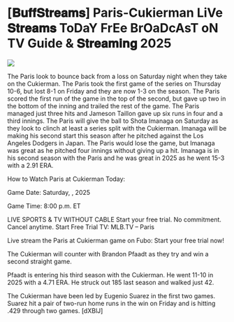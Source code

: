 #  [𝐁𝐮𝐟𝐟𝐒𝐭𝐫𝐞𝐚𝐦𝐬] Paris-Cukierman LiVe 𝐒𝐭𝐫𝐞𝐚𝐦𝐬 ToDaY FrEe BrOaDcAsT oN TV Guide & 𝐒𝐭𝐫𝐞𝐚𝐦𝐢𝐧𝐠  2025  
  
  
[![](https://i.imgur.com/qSNzIqt.png)](https://movie.rssnews.media/AwCupLv.php)  
  
The Paris look to bounce back from a loss on Saturday night when they take on the Cukierman. The Paris took the first game of the series on Thursday 10-6, but lost 8-1 on Friday and they are now 1-3 on the season. The Paris scored the first run of the game in the top of the second, but gave up two in the bottom of the inning and trailed the rest of the game. The Paris managed just three hits and Jameson Taillon gave up six runs in four and a third innings. The Paris will give the ball to Shota Imanaga on Saturday as they look to clinch at least a series split with the Cukierman. Imanaga will be making his second start this season after he pitched against the Los Angeles Dodgers in Japan. The Paris would lose the game, but Imanaga was great as he pitched four innings without giving up a hit. Imanaga is in his second season with the Paris and he was great in 2025 as he went 15-3 with a 2.91 ERA.

How to Watch Paris at Cukierman Today:

Game Date: Saturday, , 2025

Game Time: 8:00 p.m. ET

LIVE SPORTS & TV WITHOUT CABLE
Start your free trial. No commitment. Cancel anytime.
Start Free Trial
TV: MLB.TV – Paris

Live stream the Paris at Cukierman game on Fubo: Start your free trial now!

The Cukierman will counter with Brandon Pfaadt as they try and win a second straight game.

Pfaadt is entering his third season with the Cukierman. He went 11-10 in 2025 with a 4.71 ERA. He struck out 185 last season and walked just 42.

The Cukierman have been led by Eugenio Suarez in the first two games. Suarez hit a pair of two-run home runs in the win on Friday and is hitting .429 through two games. [dXBlJ]